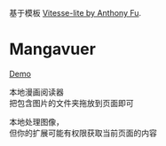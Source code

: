 基于模板 [Vitesse-lite by Anthony Fu](https://github.com/antfu/vitesse-lite).  

# Mangavuer

[Demo](https://mangavuer.pages.dev/)

本地漫画阅读器  
把包含图片的文件夹拖放到页面即可  

本地处理图像，  
但你的扩展可能有权限获取当前页面的内容  
